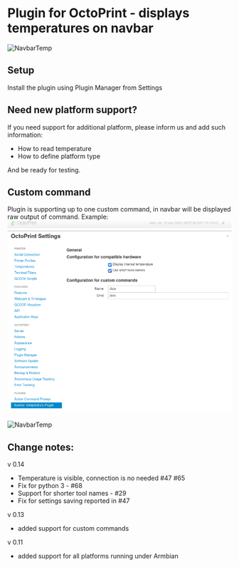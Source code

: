 # Plugin for OctoPrint - displays temperatures on navbar

![NavbarTemp](images/navbar.png?raw=true) 


## Setup

Install the plugin using Plugin Manager from Settings

## Need new platform support?
If you need support for additional platform, please inform us and add such information:
* How to read temperature
* How to define platform type

And be ready for testing.

## Custom command
Plugin is supporting up to one custom command, in navbar will be displayed raw output 
of command.
Example:
![NavbarTemp](images/custom_cmd_cfg1.png?raw=true) 

![NavbarTemp](images/custom_cmd_bar1.png?raw=true) 


## Change notes:
v 0.14 
- Temperature is visible, connection is no needed #47 #65
- Fix for python 3 - #68  
- Support for shorter tool names - #29
- Fix for settings saving reported in #47

v 0.13 
- added support for custom commands  

v 0.11 
- added support for all platforms running under Armbian  